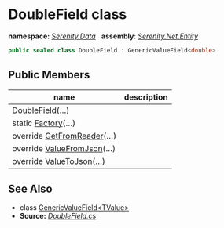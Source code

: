 # DoubleField class
**namespace:** *[Serenity.Data](../README.md#serenity.data-namespace)*   **assembly**: *[Serenity.Net.Entity](../README.md)*

```csharp
public sealed class DoubleField : GenericValueField<double>
```

## Public Members

| name | description |
| --- | --- |
| [DoubleField](DoubleField/DoubleField.md)(…) |  |
| static [Factory](DoubleField/Factory.md)(…) |  |
| override [GetFromReader](DoubleField/GetFromReader.md)(…) |  |
| override [ValueFromJson](DoubleField/ValueFromJson.md)(…) |  |
| override [ValueToJson](DoubleField/ValueToJson.md)(…) |  |

## See Also

* class [GenericValueField&lt;TValue&gt;](GenericValueField-1.md)
* **Source:** *[DoubleField.cs](https://github.com/serenity-is/Serenity/blob/master/src/Serenity.Net.Entity/FieldTypes/DoubleField.cs)*